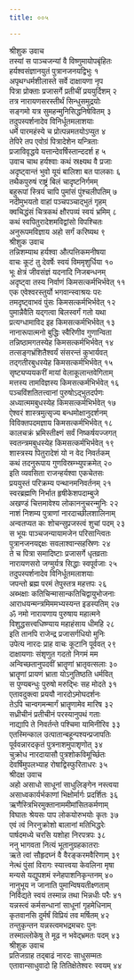 ```yaml
---
title: ००५

---
```

श्रीशुक उवाच  
तस्यां स पाञ्चजन्यां वै विष्णुमायोपबृंहितः  
हर्यश्वसंज्ञानयुतं पुत्रानजनयद्विभुः १  
अपृथग्धर्मशीलास्ते सर्वे दाक्षायणा नृप  
पित्रा प्रोक्ताः प्रजासर्गे प्रतीचीं प्रययुर्दिशम् २  
तत्र नारायणसरस्तीर्थं सिन्धुसमुद्रयोः  
सङ्गमो यत्र सुमहन्मुनिसिद्धनिषेवितम् ३  
तदुपस्पर्शनादेव विनिर्धूतमलाशयाः  
धर्मे पारमहंस्ये च प्रोत्पन्नमतयोऽप्युत ४  
तेपिरे तप एवोग्रं पित्रादेशेन यन्त्रिताः  
प्रजाविवृद्धये यत्तान्देवर्षिस्तान्ददर्श ह ५  
उवाच चाथ हर्यश्वाः कथं स्रक्ष्यथ वै प्रजाः  
अदृष्ट्वान्तं भुवो यूयं बालिशा बत पालकाः ६  
तथैकपुरुषं राष्ट्रं बिलं चादृष्टनिर्गमम्  
बहुरूपां स्त्रियं चापि पुमांसं पुंश्चलीपतिम् ७  
नदीमुभयतो वाहां पञ्चपञ्चाद्भुतं गृहम्  
क्वचिद्धंसं चित्रकथं क्षौरपव्यं स्वयं भ्रमिम् ८  
कथं स्वपितुरादेशमविद्वांसो विपश्चितः  
अनुरूपमविज्ञाय अहो सर्गं करिष्यथ ९  
श्रीशुक उवाच  
तन्निशम्याथ हर्यश्वा औत्पत्तिकमनीषया  
वाचः कूटं तु देवर्षेः स्वयं विममृशुर्धिया १०  
भूः क्षेत्रं जीवसंज्ञं यदनादि निजबन्धनम्  
अदृष्ट्वा तस्य निर्वाणं किमसत्कर्मभिर्भवेत् ११  
एक एवेश्वरस्तुर्यो भगवान्स्वाश्रयः परः  
तमदृष्ट्वाभवं पुंसः किमसत्कर्मभिर्भवेत् १२  
पुमान्नैवैति यद्गत्वा बिलस्वर्गं गतो यथा  
प्रत्यग्धामाविद इह किमसत्कर्मभिर्भवेत् १३  
नानारूपात्मनो बुद्धिः स्वैरिणीव गुणान्विता  
तन्निष्ठामगतस्येह किमसत्कर्मभिर्भवेत् १४  
तत्सङ्गभ्रंशितैश्वर्यं संसरन्तं कुभार्यवत्  
तद्गतीरबुधस्येह किमसत्कर्मभिर्भवेत् १५  
सृष्ट्यप्ययकरीं मायां वेलाकूलान्तवेगिताम्  
मत्तस्य तामविज्ञस्य किमसत्कर्मभिर्भवेत् १६  
पञ्चविंशतितत्त्वानां पुरुषोऽद्भुतदर्पणः  
अध्यात्ममबुधस्येह किमसत्कर्मभिर्भवेत् १७  
ऐश्वरं शास्त्रमुत्सृज्य बन्धमोक्षानुदर्शनम्  
विविक्तपदमज्ञाय किमसत्कर्मभिर्भवेत् १८  
कालचक्रं भ्रमिस्तीक्ष्णं सर्वं निष्कर्षयज्जगत्  
स्वतन्त्रमबुधस्येह किमसत्कर्मभिर्भवेत् १९  
शास्त्रस्य पितुरादेशं यो न वेद निवर्तकम्  
कथं तदनुरूपाय गुणविस्रम्भ्युपक्रमेत् २०  
इति व्यवसिता राजन्हर्यश्वा एकचेतसः  
प्रययुस्तं परिक्रम्य पन्थानमनिवर्तनम् २१  
स्वरब्रह्मणि निर्भात हृषीकेशपदाम्बुजे  
अखण्डं चित्तमावेश्य लोकाननुचरन्मुनिः २२  
नाशं निशम्य पुत्राणां नारदाच्छीलशालिनाम्  
अन्वतप्यत कः शोचन्सुप्रजस्त्वं शुचां पदम् २३  
स भूयः पाञ्चजन्यायामजेन परिसान्त्वितः  
पुत्रानजनयद्दक्षः सवलाश्वान्सहस्रिणः २४  
ते च पित्रा समादिष्टाः प्रजासर्गे धृतव्रताः  
नारायणसरो जग्मुर्यत्र सिद्धाः स्वपूर्वजाः २५  
तदुपस्पर्शनादेव विनिर्धूतमलाशयाः  
जपन्तो ब्रह्म परमं तेपुस्तत्र महत्तपः २६  
अब्भक्षाः कतिचिन्मासान्कतिचिद्वायुभोजनाः  
आराधयन्मन्त्रमिममभ्यस्यन्त इडस्पतिम् २७  
ॐ नमो नारायणाय पुरुषाय महात्मने  
विशुद्धसत्त्वधिष्ण्याय महाहंसाय धीमहि २८  
इति तानपि राजेन्द्र प्रजासर्गधियो मुनिः  
उपेत्य नारदः प्राह वाचः कूटानि पूर्ववत् २९  
दाक्षायणाः संशृणुत गदतो निगमं मम  
अन्विच्छतानुपदवीं भ्रातॄणां भ्रातृवत्सलाः ३०  
भ्रातॄणां प्रायणं भ्राता योऽनुतिष्ठति धर्मवित्  
स पुण्यबन्धुः पुरुषो मरुद्भिः सह मोदते ३१  
एतावदुक्त्वा प्रययौ नारदोऽमोघदर्शनः  
तेऽपि चान्वगमन्मार्गं भ्रातॄणामेव मारिष ३२  
सध्रीचीनं प्रतीचीनं परस्यानुपथं गताः  
नाद्यापि ते निवर्तन्ते पश्चिमा यामिनीरिव ३३  
एतस्मिन्काल उत्पातान्बहून्पश्यन्प्रजापतिः  
पूर्ववन्नारदकृतं पुत्रनाशमुपाशृणोत् ३४  
चुक्रोध नारदायासौ पुत्रशोकविमूर्च्छितः  
देवर्षिमुपलभ्याह रोषाद्विस्फुरिताधरः ३५  
श्रीदक्ष उवाच  
अहो असाधो साधूनां साधुलिङ्गेन नस्त्वया  
असाध्वकार्यर्भकाणां भिक्षोर्मार्गः प्रदर्शितः ३६  
ऋणैस्त्रिभिरमुक्तानाममीमांसितकर्मणाम्  
विघातः श्रेयसः पाप लोकयोरुभयोः कृतः ३७  
एवं त्वं निरनुक्रोशो बालानां मतिभिद्धरेः  
पार्षदमध्ये चरसि यशोहा निरपत्रपः ३८  
ननु भागवता नित्यं भूतानुग्रहकातराः  
ऋते त्वां सौहृदघ्नं वै वैरङ्करमवैरिणाम् ३९  
नेत्थं पुंसां विरागः स्यात्त्वया केवलिना मृषा  
मन्यसे यद्युपशमं स्नेहपाशनिकृन्तनम् ४०  
नानुभूय न जानाति पुमान्विषयतीक्ष्णताम्  
निर्विद्यते स्वयं तस्मान्न तथा भिन्नधीः परैः ४१  
यन्नस्त्वं कर्मसन्धानां साधूनां गृहमेधिनाम्  
कृतवानसि दुर्मर्षं विप्रियं तव मर्षितम् ४२  
तन्तुकृन्तन यन्नस्त्वमभद्रमचरः पुनः  
तस्माल्लोकेषु ते मूढ न भवेद्भ्रमतः पदम् ४३  
श्रीशुक उवाच  
प्रतिजग्राह तद्बाढं नारदः साधुसम्मतः  
एतावान्साधुवादो हि तितिक्षेतेश्वरः स्वयम् ४४
